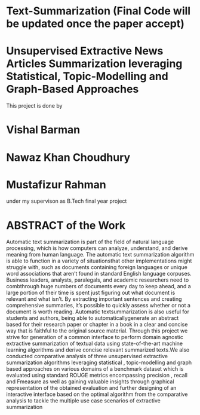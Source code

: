 # Text-Summarization (Final Code will be updated once the paper accept)
# Unsupervised Extractive News Articles Summarization leveraging Statistical, Topic-Modelling and Graph-Based Approaches
This project is done by 
# Vishal Barman
# Nawaz Khan Choudhury 
# Mustafizur Rahman 
under my supervison as B.Tech final year project

# **ABSTRACT of the Work**
Automatic text summarization is part of the field of natural language processing, which is
how computers can analyze, understand, and derive meaning from human language. The
automatic text summarization algorithm is able to function in a variety of situationsthat other
implementations might struggle with, such as documents containing foreign languages or
unique word associations that aren’t found in standard English language corpuses. Business
leaders, analysts, paralegals, and academic researchers need to combthrough huge numbers of
documents every day to keep ahead, and a large portion of their time is spent just figuring out
what document is relevant and what isn’t. By extracting important sentences and creating
comprehensive summaries, it’s possible to quickly assess whether or not a document is worth
reading. Automatic textsummarization is also useful for students and authors, being able to
automaticallygenerate an abstract based for their research paper or chapter in a book in a clear
and concise way that is faithful to the original source material.
Through this project we strive for generation of a common interface to perform domain
agnostic extractive summarization of textual data using state-of-the-art machine learning
algorithms and derive concise relevant summarized texts.We also conducted comparative
analysis of three unsupervised extractive summarization algorithms leveraging statistical ,
topic-modelling and graph based approaches on various domains of a benchmark dataset
which is evaluated using standard ROUGE metrics encompassing precision , recall and Fmeasure as well as gaining valuable insights through graphical representation of the obtained
evaluation and further designing of an interactive interface based on the optimal algorithm
from the comparative analysis to tackle the multiple use case scenarios of extractive
summarization
